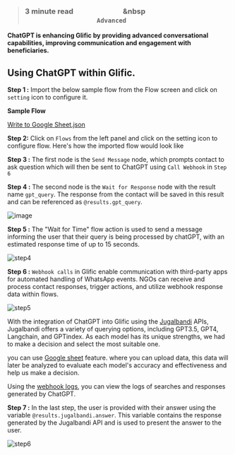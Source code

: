 > ### **3 minute read &nbsp; &nbsp; &nbsp; &nbsp; &nbsp; &nbsp; &nbsp; &nbsp; &nbsp; &nbsp; &nbsp; &nbsp; &nbsp; &nbsp; &nbsp &nbsp; &nbsp; &nbsp; &nbsp; &nbsp; &nbsp; &nbsp; &nbsp; &nbsp; &nbsp; &nbsp; &nbsp; &nbsp; &nbsp; &nbsp; &nbsp; &nbsp; &nbsp; &nbsp; &nbsp; &nbsp; &nbsp; &nbsp; &nbsp; &nbsp; &nbsp; &nbsp; &nbsp; &nbsp; &nbsp; &nbsp; &nbsp; &nbsp; &nbsp; &nbsp; &nbsp; &nbsp; &nbsp; &nbsp; &nbsp; &nbsp; &nbsp; &nbsp; &nbsp; &nbsp; `Advanced`**

**ChatGPT is enhancing Glific by providing advanced conversational capabilities, improving communication and engagement with beneficiaries.**

## Using ChatGPT within Glific.

**Step 1 :** Import the below sample flow from the Flow screen and click on `setting` icon to configure it.

**Sample Flow**

[Write to Google Sheet.json](https://raw.githubusercontent.com/glific/docs/main/docs/3.%20Flows/3.%20Flow%20Features/write_to_sheet.json)

**Step 2:** Click on `Flows` from the left panel and click on the setting icon to configure flow. Here's how the imported flow would look like

**Step 3 :** The first node is the `Send Message` node, which prompts contact to ask question which will then be sent to ChatGPT using `Call Webhook` in `Step 6`

**Step 4 :** The second node is the `Wait for Response` node with the result name `gpt_query`. The response from the contact will be saved in this result and can be referenced as `@results.gpt_query`.

![image](https://github.com/glific/docs/assets/90472056/4a1d7f26-9996-46c8-a8d3-71b3d8af1af1)

**Step 5 :** The "Wait for Time" flow action is used to send a message informing the user that their query is being processed by chatGPT, with an estimated response time of up to 15 seconds.

![step4](https://github.com/glific/docs/assets/90472056/2fb9f69d-5db1-4d53-b3ab-46646d7bd20f)

**Step 6 :** `Webhook calls` in Glific enable communication with third-party apps for automated handling of WhatsApp events. NGOs can receive and process contact responses, trigger actions, and utilize webhook response data within flows.

![step5](https://github.com/glific/docs/assets/90472056/17ae27a8-5b3a-4730-bf6c-78893449f24b)

With the integration of ChatGPT into Glific using the [Jugalbandi](https://www.jugalbandi.ai/) APIs, Jugalbandi offers a variety of querying options, including GPT3.5, GPT4, Langchain, and GPTindex. As each model has its unique strengths, we had to make a decision and select the most suitable one.

you can use [Google sheet](https://glific.github.io/docs/docs/Product%20Features/Flows/Flow%20Actions/Link%20Google%20Sheets/) feature. where you can upload data, this data will later be analyzed to evaluate each model's accuracy and effectiveness and help us make a decision.

Using the [webhook logs](https://cc.tides.coloredcow.com/webhook-logs), you can view the logs of searches and responses generated by ChatGPT.

**Step 7 :** In the last step, the user is provided with their answer using the variable `@results.jugalbandi.answer`. This variable contains the response generated by the Jugalbandi API and is used to present the answer to the user.

![step6](https://github.com/glific/docs/assets/90472056/24f29030-a053-438e-a40b-bba060da5ed7)
